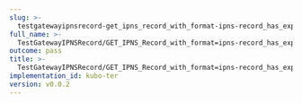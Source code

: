 ```yaml
---
slug: >-
  testgatewayipnsrecord-get_ipns_record_with_format-ipns-record_has_expected_http_headers_and_valid_key
full_name: >-
  TestGatewayIPNSRecord/GET_IPNS_Record_with_format=ipns-record_has_expected_HTTP_headers_and_valid_key
outcome: pass
title: >-
  TestGatewayIPNSRecord/GET_IPNS_Record_with_format=ipns-record_has_expected_HTTP_headers_and_valid_key
implementation_id: kubo-ter
version: v0.0.2
---
```


